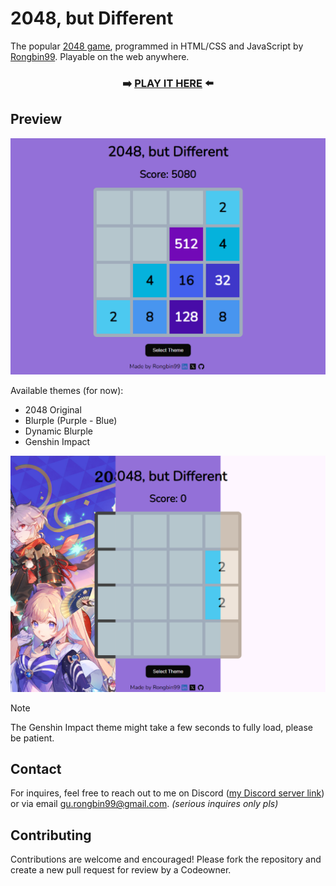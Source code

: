 # 2048, but Different

The popular [2048 game](https://en.wikipedia.org/wiki/2048_(video_game)), programmed in HTML/CSS and JavaScript by [Rongbin99](https://github.com/Rongbin99). Playable on the web anywhere.

<div align="center">

### ➡️ [PLAY IT HERE](https://rongbin99.github.io/2048/) ⬅️

</div>

## Preview

![Preview](https://github.com/Rongbin99/2048/blob/main/assets/preview-01.png)

Available themes (for now):

- 2048 Original
- Blurple (Purple - Blue)
- Dynamic Blurple
- Genshin Impact

![Themes](https://github.com/Rongbin99/2048/blob/main/assets/themes-01.png)

> [!NOTE]
> The Genshin Impact theme might take a few seconds to fully load, please be patient.

## Contact

For inquires, feel free to reach out to me on Discord ([my Discord server link](discord.gg/3ExWbX2AXf)) or via email gu.rongbin99@gmail.com. *(serious inquires only pls)*

## Contributing

Contributions are welcome and encouraged! Please fork the repository and create a new pull request for review by a Codeowner.
